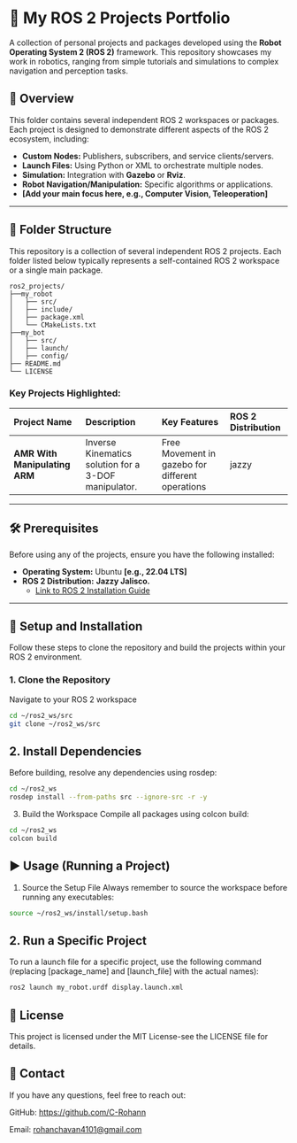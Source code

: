 # 🤖 My ROS 2 Projects Portfolio

A collection of personal projects and packages developed using the **Robot Operating System 2 (ROS 2)** framework. This repository showcases my work in robotics, ranging from simple tutorials and simulations to complex navigation and perception tasks.

## 🌟 Overview

This folder contains several independent ROS 2 workspaces or packages. Each project is designed to demonstrate different aspects of the ROS 2 ecosystem, including:

* **Custom Nodes:** Publishers, subscribers, and service clients/servers.
* **Launch Files:** Using Python or XML to orchestrate multiple nodes.
* **Simulation:** Integration with **Gazebo** or **Rviz**.
* **Robot Navigation/Manipulation:** Specific algorithms or applications.
* **[Add your main focus here, e.g., Computer Vision, Teleoperation]**

---

## 📂 Folder Structure

This repository is a collection of several independent ROS 2 projects. Each folder listed below typically represents a self-contained ROS 2 workspace or a single main package.

```text
ros2_projects/
├──my_robot
│   ├── src/
│   ├── include/
│   ├── package.xml
│   └── CMakeLists.txt
├──my_bot
│   ├── src/
│   ├── launch/
│   ├── config/
├── README.md
└── LICENSE
```




### Key Projects Highlighted:

| Project Name | Description | Key Features | ROS 2 Distribution |
| :--- | :--- | :--- | :--- |
| **AMR With Manipulating ARM** | Inverse Kinematics solution for a 3-DOF manipulator. | Free Movement in gazebo for different operations | jazzy |


---

## 🛠 Prerequisites

Before using any of the projects, ensure you have the following installed:

* **Operating System:** Ubuntu **[e.g., 22.04 LTS]**
* **ROS 2 Distribution:** **Jazzy Jalisco.**
    * [Link to ROS 2 Installation Guide](https://docs.ros.org/en/jazzy/Releases.html)


---

## 🚀 Setup and Installation

Follow these steps to clone the repository and build the projects within your ROS 2 environment.

### 1. Clone the Repository

Navigate to your ROS 2 workspace 

```bash
cd ~/ros2_ws/src
git clone ~/ros2_ws/src
```

## 2. Install Dependencies
Before building, resolve any dependencies using rosdep:

```bash
cd ~/ros2_ws
rosdep install --from-paths src --ignore-src -r -y
```

3. Build the Workspace
Compile all packages using colcon build:

```bash
cd ~/ros2_ws
colcon build
```
## ▶️ Usage (Running a Project)
1. Source the Setup File
Always remember to source the workspace before running any executables:

```bash
source ~/ros2_ws/install/setup.bash
```
## 2. Run a Specific Project
To run a launch file for a specific project, use the following command (replacing [package_name] and [launch_file] with the actual names):

```bash
ros2 launch my_robot.urdf display.launch.xml
```

## 📝 License
This project is licensed under the MIT License-see the LICENSE file for details.

## 📧 Contact
If you have any questions, feel free to reach out:

GitHub: https://github.com/C-Rohann

Email: rohanchavan4101@gmail.com
